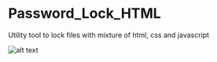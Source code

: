 # Password_Lock_HTML
Utility tool to lock files with mixture of html, css and javascript

![alt text](image.png)
